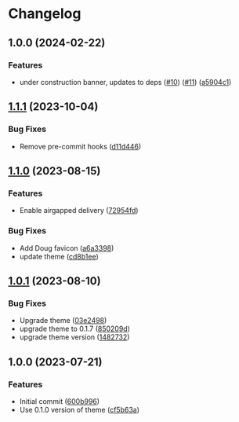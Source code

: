 # Changelog

## 1.0.0 (2024-02-22)


### Features

* under construction banner, updates to deps ([#10](https://github.com/defenseunicorns/leapfrogai-docs/issues/10)) ([#11](https://github.com/defenseunicorns/leapfrogai-docs/issues/11)) ([a5904c1](https://github.com/defenseunicorns/leapfrogai-docs/commit/a5904c1ed597854fd42e4f01183a73d6db497913))

## [1.1.1](https://github.com/defenseunicorns/doc-site-template/compare/v1.1.0...v1.1.1) (2023-10-04)


### Bug Fixes

* Remove pre-commit hooks ([d11d446](https://github.com/defenseunicorns/doc-site-template/commit/d11d446ca3902dad6bf006054203a27a267401b6))

## [1.1.0](https://github.com/defenseunicorns/doc-site-template/compare/v1.0.1...v1.1.0) (2023-08-15)


### Features

* Enable airgapped delivery ([72954fd](https://github.com/defenseunicorns/doc-site-template/commit/72954fd70472d22c7642535889bca4b4a158a239))


### Bug Fixes

* Add Doug favicon ([a6a3398](https://github.com/defenseunicorns/doc-site-template/commit/a6a3398fbaa4633591ad8dddc2ee633ea769e3c8))
* update theme ([cd8b1ee](https://github.com/defenseunicorns/doc-site-template/commit/cd8b1eefbe537781611c747aea9c9b8c17c31a43))

## [1.0.1](https://github.com/defenseunicorns/doc-site-template/compare/v1.0.0...v1.0.1) (2023-08-10)


### Bug Fixes

* Upgrade theme ([03e2498](https://github.com/defenseunicorns/doc-site-template/commit/03e24982e11773ca92c883f0a60ee91dc91479c5))
* upgrade theme to 0.1.7 ([850209d](https://github.com/defenseunicorns/doc-site-template/commit/850209dcde2008d8090c638e037bb8a1120358a8))
* upgrade theme version ([1482732](https://github.com/defenseunicorns/doc-site-template/commit/14827321ef7f4e8843b3791b30af8b4859250874))

## 1.0.0 (2023-07-21)


### Features

* Initial commit ([600b996](https://github.com/defenseunicorns/doc-site-template/commit/600b996f24412effbb3293a7f498c8366df8fbb1))
* Use 0.1.0 version of theme ([cf5b63a](https://github.com/defenseunicorns/doc-site-template/commit/cf5b63a3a15617d7bc4edd75482de8bccac546d0))
